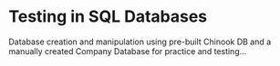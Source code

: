# Testing in SQL Databases

Database creation and manipulation using pre-built Chinook DB and a manually
created Company Database for practice and testing...
